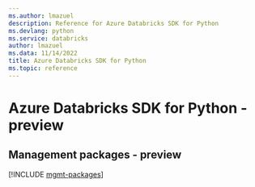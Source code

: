 ```yaml
---
ms.author: lmazuel
description: Reference for Azure Databricks SDK for Python
ms.devlang: python
ms.service: databricks
author: lmazuel
ms.data: 11/14/2022
title: Azure Databricks SDK for Python
ms.topic: reference
---
```

# Azure Databricks SDK for Python - preview

## Management packages - preview
[!INCLUDE [mgmt-packages](databricks-mgmt-index.md)]